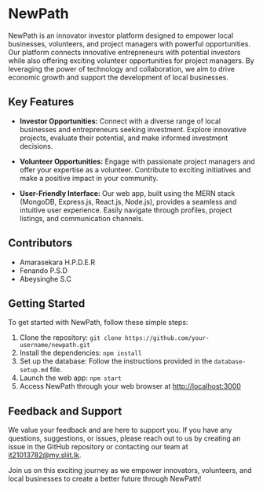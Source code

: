 # NewPath

NewPath is an innovator investor platform designed to empower local businesses, volunteers, and project managers with powerful opportunities. Our platform connects innovative entrepreneurs with potential investors while also offering exciting volunteer opportunities for project managers. By leveraging the power of technology and collaboration, we aim to drive economic growth and support the development of local businesses.

## Key Features

- **Investor Opportunities:** Connect with a diverse range of local businesses and entrepreneurs seeking investment. Explore innovative projects, evaluate their potential, and make informed investment decisions.

- **Volunteer Opportunities:** Engage with passionate project managers and offer your expertise as a volunteer. Contribute to exciting initiatives and make a positive impact in your community.

- **User-Friendly Interface:** Our web app, built using the MERN stack (MongoDB, Express.js, React.js, Node.js), provides a seamless and intuitive user experience. Easily navigate through profiles, project listings, and communication channels.

## Contributors

- Amarasekara H.P.D.E.R
- Fenando P.S.D
- Abeysinghe S.C

## Getting Started

To get started with NewPath, follow these simple steps:

1. Clone the repository: `git clone https://github.com/your-username/newpath.git`
2. Install the dependencies: `npm install`
3. Set up the database: Follow the instructions provided in the `database-setup.md` file.
4. Launch the web app: `npm start`
5. Access NewPath through your web browser at [http://localhost:3000](http://localhost:3000)


## Feedback and Support

We value your feedback and are here to support you. If you have any questions, suggestions, or issues, please reach out to us by creating an issue in the GitHub repository or contacting our team at [it21013782@my.sliit.lk](it21013782@my.sliit.lk).

Join us on this exciting journey as we empower innovators, volunteers, and local businesses to create a better future through NewPath!
